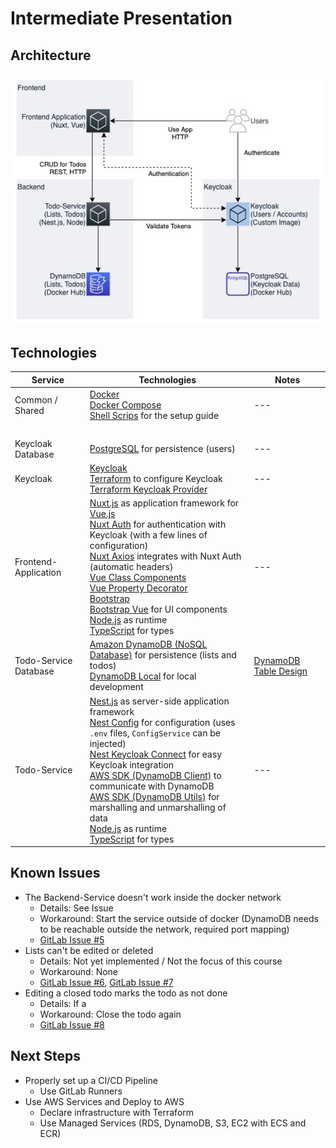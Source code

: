 # Intermediate Presentation

## Architecture

![Local Architecture](Local-Architecture.jpg)

## Technologies

| Service               | Technologies                                                                                                                                                                                                                                                                                                                                                                                                                                                                                                                                                                                                                                                                                                                                                                  | Notes                                                       |
|-----------------------|-------------------------------------------------------------------------------------------------------------------------------------------------------------------------------------------------------------------------------------------------------------------------------------------------------------------------------------------------------------------------------------------------------------------------------------------------------------------------------------------------------------------------------------------------------------------------------------------------------------------------------------------------------------------------------------------------------------------------------------------------------------------------------|-------------------------------------------------------------|
| Common / Shared       | [Docker](https://www.docker.com/) <br> [Docker Compose](https://docs.docker.com/compose/) <br> [Shell Scrips]() for the setup guide                                                                                                                                                                                                                                                                                                                                                                                                                                                                                                                                                                                                                                           | ---                                                         |
| &MediumSpace;         | &MediumSpace;                                                                                                                                                                                                                                                                                                                                                                                                                                                                                                                                                                                                                                                                                                                                                                 | &MediumSpace;                                               |
| Keycloak Database     | [PostgreSQL](https://www.postgresql.org/) for persistence (users)                                                                                                                                                                                                                                                                                                                                                                                                                                                                                                                                                                                                                                                                                                             | ---                                                         |
| Keycloak              | [Keycloak](https://www.keycloak.org/) <br>[Terraform](https://www.terraform.io/) to configure Keycloak <br> [Terraform Keycloak Provider](https://registry.terraform.io/providers/mrparkers/keycloak/latest)                                                                                                                                                                                                                                                                                                                                                                                                                                                                                                                                                                  | ---                                                         |
| Frontend-Application  | [Nuxt.js](https://nuxtjs.org/) as application framework for [Vue.js](https://vuejs.org/) <br> [Nuxt Auth](https://dev.auth.nuxtjs.org/) for authentication with Keycloak (with a few lines of configuration) <br> [Nuxt Axios](https://axios.nuxtjs.org/) integrates with Nuxt Auth (automatic headers) <br> [Vue Class Components](https://class-component.vuejs.org/) <br> [Vue Property Decorator](https://www.npmjs.com/package/vue-property-decorator?activeTab=versions) <br> [Bootstrap](https://getbootstrap.com/) <br> [Bootstrap Vue](https://bootstrap-vue.org/) for UI components <br> [Node.js](https://nodejs.org/en/) as runtime <br> [TypeScript](https://www.typescriptlang.org/) for types                                                                  | ---                                                         |
| Todo-Service Database | [Amazon DynamoDB (NoSQL Database)](https://aws.amazon.com/dynamodb/) for persistence (lists and todos) <br> [DynamoDB Local](https://hub.docker.com/r/amazon/dynamodb-local) for local development                                                                                                                                                                                                                                                                                                                                                                                                                                                                                                                                                                            | [DynamoDB Table Design](../02.DynamoDB-Modelling/README.md) |
| Todo-Service          | [Nest.js](https://nestjs.com/) as server-side application framework <br> [Nest Config](https://docs.nestjs.com/techniques/configuration) for configuration (uses `.env` files, `ConfigService` can be injected) <br> [Nest Keycloak Connect](https://www.npmjs.com/package/nest-keycloak-connect) for easy Keycloak integration <br> [AWS SDK (DynamoDB Client)](https://docs.aws.amazon.com/AWSJavaScriptSDK/v3/latest/clients/client-dynamodb/index.html) to communicate with DynamoDB <br> [AWS SDK (DynamoDB Utils)](https://docs.aws.amazon.com/AWSJavaScriptSDK/v3/latest/modules/_aws_sdk_util_dynamodb.html) for marshalling and unmarshalling of data <br> [Node.js](https://nodejs.org/en/) as runtime <br> [TypeScript](https://www.typescriptlang.org/) for types | ---                                                         |

## Known Issues

- The Backend-Service doesn't work inside the docker network
    - Details: See Issue
    - Workaround: Start the service outside of docker (DynamoDB needs to be reachable outside the network, required port mapping)
    - [GitLab Issue #5](https://git.it.hs-heilbronn.de/it/courses/seb/cc1/ws21/paris/-/issues/5)
- Lists can't be edited or deleted
    - Details: Not yet implemented / Not the focus of this course
    - Workaround: None
    - [GitLab Issue #6](https://git.it.hs-heilbronn.de/it/courses/seb/cc1/ws21/paris/-/issues/6), [GitLab Issue #7](https://git.it.hs-heilbronn.de/it/courses/seb/cc1/ws21/paris/-/issues/7)
- Editing a closed todo marks the todo as not done
    - Details: If a
    - Workaround: Close the todo again
    - [GitLab Issue #8](https://git.it.hs-heilbronn.de/it/courses/seb/cc1/ws21/paris/-/issues/8)

## Next Steps

- Properly set up a CI/CD Pipeline
    - Use GitLab Runners
- Use AWS Services and Deploy to AWS
    - Declare infrastructure with Terraform
    - Use Managed Services (RDS, DynamoDB, S3, EC2 with ECS and ECR)
